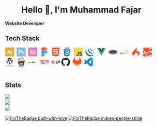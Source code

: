 <h1 align="center">Hello 👋, I'm Muhammad Fajar</h1>

<b>Website Developer</b> <br>


## Tech Stack
<div>
  <img src="https://github.com/devicons/devicon/blob/master/icons/illustrator/illustrator-plain.svg" title="Illustrator" alt="Illustrator" width="30" height="30"/>&nbsp;
  <img src="https://github.com/devicons/devicon/blob/master/icons/photoshop/photoshop-plain.svg" title="Photoshop" alt="Photoshop" width="30" height="30"/>&nbsp;
  <img src="https://github.com/devicons/devicon/blob/master/icons/xd/xd-plain.svg" title="XD" alt="XD" width="30" height="30"/>&nbsp;
  <img src="https://github.com/devicons/devicon/blob/master/icons/figma/figma-original.svg" title="Figma" alt="Figma" width="30" height="30"/>&nbsp;
  <img src="https://github.com/devicons/devicon/blob/master/icons/html5/html5-original.svg" title="HTML5" alt="HTML" width="30" height="30"/>&nbsp;
  <img src="https://github.com/devicons/devicon/blob/master/icons/css3/css3-plain-wordmark.svg"  title="CSS3" alt="CSS" width="30" height="30"/>&nbsp;
  <img src="https://github.com/devicons/devicon/blob/master/icons/javascript/javascript-original.svg" title="JavaScript" alt="JavaScript" width="30" height="30"/>&nbsp;
  <img src="https://github.com/devicons/devicon/blob/master/icons/jquery/jquery-original.svg" title="jQuery" alt="jQuery" width="30" height="30"/>&nbsp;
  <img src="https://github.com/devicons/devicon/blob/master/icons/vuejs/vuejs-original.svg" title="VueJS" alt="VueJS" width="30" height="30"/>&nbsp;
  <img src="https://github.com/devicons/devicon/blob/master/icons/php/php-original.svg" title="PHP"  alt="PHP" width="30" height="30"/>&nbsp;
  <img src="https://github.com/devicons/devicon/blob/master/icons/mysql/mysql-original-wordmark.svg" title="MySQL"  alt="MySQL" width="30" height="30"/>&nbsp;
  <img src="https://github.com/devicons/devicon/blob/master/icons/codeigniter/codeigniter-plain.svg" title="CodeIgniter" alt="CodeIgniter" width="30" height="30"/>&nbsp;
  <img src="https://github.com/devicons/devicon/blob/master/icons/laravel/laravel-plain.svg" title="Laravel" alt="Laravel" width="30" height="30"/>&nbsp;
  <img src="https://github.com/devicons/devicon/blob/master/icons/wordpress/wordpress-original.svg" title="Wordpress" alt="Wordpress" width="30" height="30"/>&nbsp;
  <img src="https://github.com/devicons/devicon/blob/master/icons/composer/composer-original.svg" title="Composer"  alt="Composer" width="30" height="30"/>&nbsp;
  <img src="https://github.com/devicons/devicon/blob/master/icons/nodejs/nodejs-original-wordmark.svg" title="NodeJS" alt="NodeJS" width="30" height="30"/>&nbsp;
  <img src="https://github.com/devicons/devicon/blob/master/icons/npm/npm-original-wordmark.svg" title="npm"  alt="npm" width="30" height="30"/>&nbsp;
  <img src="https://github.com/devicons/devicon/blob/master/icons/git/git-original-wordmark.svg" title="Git" alt="Git" width="30" height="30"/>
  <img src="https://github.com/devicons/devicon/blob/master/icons/github/github-original.svg" title="Github" alt="Github" width="30" height="30"/>&nbsp;
  <img src="https://github.com/devicons/devicon/blob/master/icons/gitlab/gitlab-original.svg" title="Gitlab" alt="Gitlab" width="30" height="30"/>&nbsp;
  <img src="https://github.com/devicons/devicon/blob/master/icons/vscode/vscode-original.svg" title="VSCode" alt="VSCode" width="30" height="30"/>&nbsp;
  
</div>
<br>

## Stats
![](https://github-readme-stats.vercel.app/api?username=mfjrid&theme=default&hide_border=false&include_all_commits=false&count_private=false)<br>
![](https://github-readme-streak-stats.herokuapp.com/?user=mfjrid)<br>
![](https://github-readme-stats.vercel.app/api/top-langs?username=mfjrid&show_icons=true&locale=en&layout=compact)<br>

[![ForTheBadge built-with-love](http://ForTheBadge.com/images/badges/built-with-love.svg)](https://GitHub.com/Naereen/) [![ForTheBadge makes-people-smile](http://ForTheBadge.com/images/badges/makes-people-smile.svg)](http://ForTheBadge.com)
